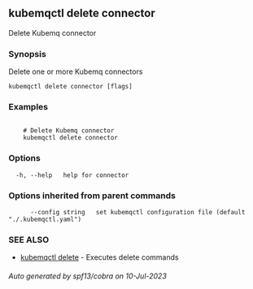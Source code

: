 ## kubemqctl delete connector

Delete Kubemq connector

### Synopsis

Delete one or more Kubemq connectors

```
kubemqctl delete connector [flags]
```

### Examples

```

 	# Delete Kubemq connector
	kubemqctl delete connector

```

### Options

```
  -h, --help   help for connector
```

### Options inherited from parent commands

```
      --config string   set kubemqctl configuration file (default "./.kubemqctl.yaml")
```

### SEE ALSO

* [kubemqctl delete](kubemqctl_delete.md)	 - Executes delete commands

###### Auto generated by spf13/cobra on 10-Jul-2023
